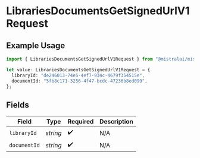 # LibrariesDocumentsGetSignedUrlV1Request

## Example Usage

```typescript
import { LibrariesDocumentsGetSignedUrlV1Request } from "@mistralai/mistralai/models/operations";

let value: LibrariesDocumentsGetSignedUrlV1Request = {
  libraryId: "de246013-74e5-4ef7-934c-4679f354515e",
  documentId: "5fb8c171-3256-4f47-bcdc-47236b8ed099",
};
```

## Fields

| Field              | Type               | Required           | Description        |
| ------------------ | ------------------ | ------------------ | ------------------ |
| `libraryId`        | *string*           | :heavy_check_mark: | N/A                |
| `documentId`       | *string*           | :heavy_check_mark: | N/A                |